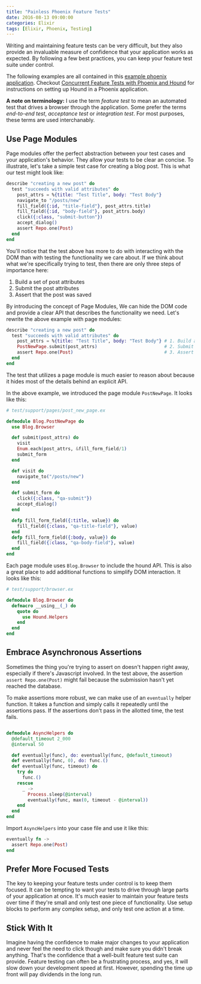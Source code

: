 ```yaml
---
title: "Painless Phoenix Feature Tests"
date: 2016-08-13 09:00:00
categories: Elixir
tags: [Elixir, Phoenix, Testing]
---
```


Writing and maintaining feature tests can be very difficult, but they also provide an invaluable
measure of confidence that your application works as expected. By following a few best practices,
you can keep your feature test suite under control.

The following examples are all contained in this
[example phoenix application](github.com/rockwood/phoenix_feature_test_example). Checkout
[Concurrent Feature Tests with Phoenix and Hound](/2016/concurrent-feature-tests-with-phoenix/) for
instructions on setting up Hound in a Phoenix application.

**A note on terminology:** I use the term _feature test_ to mean an automated test that drives a
browser through the application. Some prefer the terms _end-to-end test_, _acceptance test_ or
_integration test_. For most purposes, these terms are used interchanably.

## Use Page Modules

Page modules offer the perfect abstraction between your test cases and your application's behavior.
They allow your tests to be clear an concise. To illustrate, let's take a simple test case for
creating a blog post. This is what our test might look like:

```elixir
describe "creating a new post" do
  test "succeeds with valid attributes" do
    post_attrs = %{title: "Test Title", body: "Test Body"}
    navigate_to "/posts/new"
    fill_field({:id, "title-field"}, post_attrs.title)
    fill_field({:id, "body-field"}, post_attrs.body)
    click({:class, "submit-button"})
    accept_dialog()
    assert Repo.one(Post)
  end
end
```

You'll notice that the test above has more to do with interacting with the DOM than with testing the
functionality we care about. If we think about what we're specifically trying to test, then there are
only three steps of importance here:

  1. Build a set of post attributes
  2. Submit the post attributes
  3. Assert that the post was saved

By introducing the concept of Page Modules, We can hide the DOM code and provide a clear API that
describes the functionality we need. Let's rewrite the above example with page modules:

```elixir
describe "creating a new post" do
  test "succeeds with valid attributes" do
    post_attrs = %{title: "Test Title", body: "Test Body"} # 1. Build a set of post attributes
    PostNewPage.submit(post_attrs)                         # 2. Submit the post attributes
    assert Repo.one(Post)                                  # 3. Assert that the post was saved
  end
end
```

The test that utilizes a page module is much easier to reason about because it hides most of the
details behind an explicit API.

In the above example, we introduced the page module `PostNewPage`. It looks like this:

```elixir
# test/support/pages/post_new_page.ex

defmodule Blog.PostNewPage do
  use Blog.Browser

  def submit(post_attrs) do
    visit
    Enum.each(post_attrs, &fill_form_field/1)
    submit_form
  end

  def visit do
    navigate_to("/posts/new")
  end

  def submit_form do
    click({:class, "qa-submit"})
    accept_dialog()
  end

  defp fill_form_field({:title, value}) do
    fill_field({:class, "qa-title-field"}, value)
  end
  defp fill_form_field({:body, value}) do
    fill_field({:class, "qa-body-field"}, value)
  end
end
```

Each page module uses `Blog.Browser` to include the hound API. This is also a great place to add
additional functions to simplify DOM interaction. It looks like this:

```elixir
# test/support/browser.ex

defmodule Blog.Browser do
  defmacro __using__(_) do
    quote do
      use Hound.Helpers
    end
  end
end
```

## Embrace Asynchronous Assertions

Sometimes the thing you're trying to assert on doesn't happen right away, especially if there's
Javascript involved. In the test above, the assertion `assert Repo.one(Post)` might fail because
the submission hasn't yet reached the database.

To make assertions more robust, we can make use of an `eventually` helper function. It takes a
function and simply calls it repeatedly until the assertions pass. If the assertions don't pass in
the allotted time, the test fails.

```elixir

defmodule AsyncHelpers do
  @default_timeout 2_000
  @interval 50

  def eventually(func), do: eventually(func, @default_timeout)
  def eventually(func, 0), do: func.()
  def eventually(func, timeout) do
    try do
      func.()
    rescue
      _ ->
        Process.sleep(@interval)
        eventually(func, max(0, timeout - @interval))
    end
  end
end
```

Import `AsyncHelpers` into your case file and use it like this:

```elixir
eventually fn ->
  assert Repo.one(Post)
end
```

## Prefer More Focused Tests

The key to keeping your feature tests under control is to keep them focused. It can be tempting to
want your tests to drive through large parts of your application at once. It's much easier to
maintain your feature tests over time if they're small and only test one piece of functionality. Use
setup blocks to perform any complex setup, and only test one action at a time.

## Stick With It

Imagine having the confidence to make major changes to your application and never feel the need to
click though and make sure you didn't break anything. That's the confidence that a well-built
feature test suite can provide. Feature testing can often be a frustrating process, and yes, it will
slow down your development speed at first. However, spending the time up front will pay dividends in
the long run.
